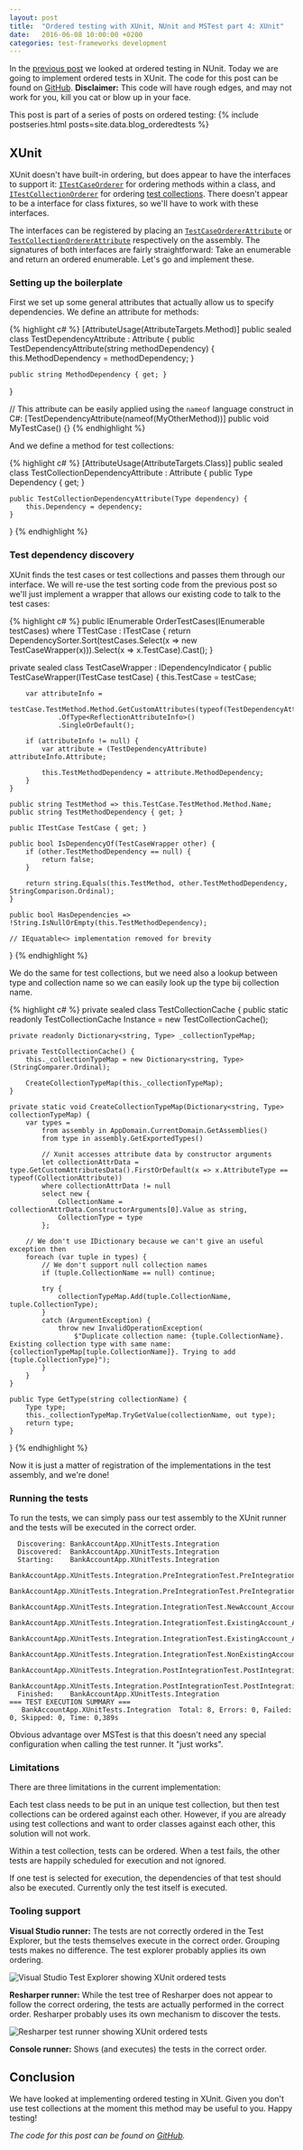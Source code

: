 ```yaml
---
layout: post
title:  "Ordered testing with XUnit, NUnit and MSTest part 4: XUnit"
date:   2016-06-08 10:00:00 +0200
categories: test-frameworks development
---
```


In the [previous post](/blog/2016/06/07/ordered-tests-with-nunit-mstest-xunit-pt1-nunit) we looked at ordered testing in NUnit. Today we are going to implement ordered tests in XUnit. The code for this post can be found on [GitHub](https://github.com/Sebazzz/NetUnitTestComparison/tree/2016-06-05). **Disclaimer:** This code will have rough edges, and may not work for you, kill you cat or blow up in your face. 

This post is part of a series of posts on ordered testing:
{% include postseries.html posts=site.data.blog_orderedtests %}

## XUnit
XUnit doesn't have built-in ordering, but does appear to have the interfaces to support it: [`ITestCaseOrderer`](https://github.com/xunit/xunit/blob/6381c93738860481af501a2372f796492b6e8d42/src/xunit.core/Sdk/ITestCaseOrderer.cs) for ordering methods within a class, and [`ITestCollectionOrderer`](https://github.com/xunit/xunit/blob/6381c93738860481af501a2372f796492b6e8d42/src/xunit.core/ITestCollectionOrderer.cs) for ordering [test collections](https://xunit.github.io/docs/shared-context.html#collection-fixture). There doesn't appear to be a interface for class fixtures, so we'Il have to work with these interfaces.

The interfaces can be registered by placing an [`TestCaseOrdererAttribute`](https://github.com/xunit/xunit/blob/6381c93738860481af501a2372f796492b6e8d42/src/xunit.core/TestCaseOrdererAttribute.cs) or [`TestCollectionOrdererAttribute`](https://github.com/xunit/xunit/blob/6381c93738860481af501a2372f796492b6e8d42/src/xunit.core/TestCollectionOrdererAttribute.cs) respectively on the assembly. The signatures of both interfaces are fairly straightforward: Take an enumerable and return an ordered enumerable. Let's go and implement these.

### Setting up the boilerplate
First we set up some general attributes that actually allow us to specify dependencies. We define an attribute for methods:

{% highlight c# %}
[AttributeUsage(AttributeTargets.Method)]
public sealed class TestDependencyAttribute : Attribute {
    public TestDependencyAttribute(string methodDependency) {
        this.MethodDependency = methodDependency;
    }

    public string MethodDependency { get; }
}

// This attribute can be easily applied using the `nameof` language construct in C#:
[TestDependencyAttribute(nameof(MyOtherMethod))]
public void MyTestCase() {}
{% endhighlight %}

And we define a method for test collections:

{% highlight c# %}
[AttributeUsage(AttributeTargets.Class)]
public sealed class TestCollectionDependencyAttribute : Attribute {
    public Type Dependency { get; }

    public TestCollectionDependencyAttribute(Type dependency) {
        this.Dependency = dependency;
    }
}
{% endhighlight %}

### Test dependency discovery
XUnit finds the test cases or test collections and passes them through our interface. We will re-use the test sorting code from the previous post so we'Il just implement a wrapper that allows our existing code to talk to the test cases:

{% highlight c# %}
public IEnumerable<TTestCase> OrderTestCases<TTestCase>(IEnumerable<TTestCase> testCases) where TTestCase : ITestCase {
    return DependencySorter.Sort(testCases.Select(x => new TestCaseWrapper(x))).Select(x => x.TestCase).Cast<TTestCase>();
}

private sealed class TestCaseWrapper : IDependencyIndicator<TestCaseWrapper> {
    public TestCaseWrapper(ITestCase testCase) {
        this.TestCase = testCase;

        var attributeInfo =
            testCase.TestMethod.Method.GetCustomAttributes(typeof(TestDependencyAttribute))
                .OfType<ReflectionAttributeInfo>()
                .SingleOrDefault();

        if (attributeInfo != null) {
            var attribute = (TestDependencyAttribute) attributeInfo.Attribute;

            this.TestMethodDependency = attribute.MethodDependency;
        }
    }

    public string TestMethod => this.TestCase.TestMethod.Method.Name;
    public string TestMethodDependency { get; }

    public ITestCase TestCase { get; }

    public bool IsDependencyOf(TestCaseWrapper other) {
        if (other.TestMethodDependency == null) {
            return false;
        }

        return string.Equals(this.TestMethod, other.TestMethodDependency, StringComparison.Ordinal);
    }

    public bool HasDependencies => !String.IsNullOrEmpty(this.TestMethodDependency);

    // IEquatable<> implementation removed for brevity
}
{% endhighlight %}

We do the same for test collections, but we need also a lookup between type and collection name so we can easily look up the type bij collection name.


{% highlight c# %}
private sealed class TestCollectionCache {
    public static readonly TestCollectionCache Instance = new TestCollectionCache();

    private readonly Dictionary<string, Type> _collectionTypeMap;

    private TestCollectionCache() {
        this._collectionTypeMap = new Dictionary<string, Type>(StringComparer.Ordinal);

        CreateCollectionTypeMap(this._collectionTypeMap);
    }

    private static void CreateCollectionTypeMap(Dictionary<string, Type> collectionTypeMap) {
        var types = 
            from assembly in AppDomain.CurrentDomain.GetAssemblies()
            from type in assembly.GetExportedTypes()

            // Xunit accesses attribute data by constructor arguments
            let collectionAttrData = type.GetCustomAttributesData().FirstOrDefault(x => x.AttributeType == typeof(CollectionAttribute))
            where collectionAttrData != null
            select new {
                CollectionName = collectionAttrData.ConstructorArguments[0].Value as string,
                CollectionType = type
            };

        // We don't use IDictionary because we can't give an useful exception then
        foreach (var tuple in types) {
            // We don't support null collection names
            if (tuple.CollectionName == null) continue;

            try {
                collectionTypeMap.Add(tuple.CollectionName, tuple.CollectionType);
            }
            catch (ArgumentException) {
                throw new InvalidOperationException(
                    $"Duplicate collection name: {tuple.CollectionName}. Existing collection type with same name: {collectionTypeMap[tuple.CollectionName]}. Trying to add {tuple.CollectionType}");
            }
        }
    }

    public Type GetType(string collectionName) {
        Type type;
        this._collectionTypeMap.TryGetValue(collectionName, out type);
        return type;
    }
}
{% endhighlight %}

Now it is just a matter of registration of the implementations in the test assembly, and we're done!

### Running the tests
To run the tests, we can simply pass our test assembly to the XUnit runner and the tests will be executed in the correct order.

```
  Discovering: BankAccountApp.XUnitTests.Integration
  Discovered:  BankAccountApp.XUnitTests.Integration
  Starting:    BankAccountApp.XUnitTests.Integration
    BankAccountApp.XUnitTests.Integration.PreIntegrationTest.PreIntegrationTest_FirstStep
    BankAccountApp.XUnitTests.Integration.PreIntegrationTest.PreIntegrationTest_SecondStep
    BankAccountApp.XUnitTests.Integration.IntegrationTest.NewAccount_AccountRepository_CanSaveAccount
    BankAccountApp.XUnitTests.Integration.IntegrationTest.ExistingAccount_AccountRepository_CanRetrieveSavedAccount
    BankAccountApp.XUnitTests.Integration.IntegrationTest.ExistingAccount_AccountRepository_CanDeleteSavedAccount
    BankAccountApp.XUnitTests.Integration.IntegrationTest.NonExistingAccount_AccountRepository_GetThrows
    BankAccountApp.XUnitTests.Integration.PostIntegrationTest.PostIntegrationTest_FirstStep
    BankAccountApp.XUnitTests.Integration.PostIntegrationTest.PostIntegrationTest_SecondStep
  Finished:    BankAccountApp.XUnitTests.Integration
=== TEST EXECUTION SUMMARY ===
   BankAccountApp.XUnitTests.Integration  Total: 8, Errors: 0, Failed: 0, Skipped: 0, Time: 0,389s
```

Obvious advantage over MSTest is that this doesn't need any special configuration when calling the test runner. It "just works".

### Limitations
There are three limitations in the current implementation:

Each test class needs to be put in an unique test collection, but then test collections can be ordered against each other. However, if you are already using test collections and want to order classes against each other, this solution will not work.

Within a test collection, tests can be ordered. When a test fails, the other tests are happily scheduled for execution and not ignored.

If one test is selected for execution, the dependencies of that test should also be executed. Currently only the test itself is executed.

### Tooling support

**Visual Studio runner:** The tests are not correctly ordered in the Test Explorer, but the tests themselves execute in the correct order. Grouping tests makes no difference. The test explorer probably applies its own ordering.

![Visual Studio Test Explorer showing XUnit ordered tests](/images/blog/2016-06-08-ordered-tests-with-nunit-mstest-xunit-pt4-xunit-testexplorer.png)

**Resharper runner:** While the test tree of Resharper does not appear to follow the correct ordering, the tests are actually performed in the correct order. Resharper probably uses its own mechanism to discover the tests.

![Resharper test runner showing XUnit ordered tests](/images/blog/2016-06-08-ordered-tests-with-nunit-mstest-xunit-pt4-xunit-resharper.png)

**Console runner:** Shows (and executes) the tests in the correct order.

## Conclusion

We have looked at implementing ordered testing in XUnit. Given you don't use test collections at the moment this method may be useful to you. Happy testing! 

*The code for this post can be found on [GitHub](https://github.com/Sebazzz/NetUnitTestComparison/tree/2016-06-05).*
